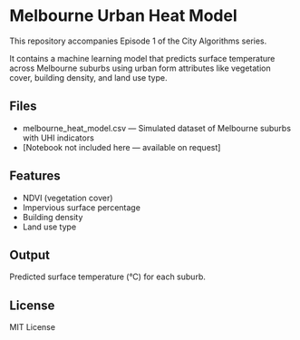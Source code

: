 
# Melbourne Urban Heat Model

This repository accompanies Episode 1 of the City Algorithms series.

It contains a machine learning model that predicts surface temperature across Melbourne suburbs using urban form attributes like vegetation cover, building density, and land use type.

## Files
- melbourne_heat_model.csv — Simulated dataset of Melbourne suburbs with UHI indicators
- [Notebook not included here — available on request]

## Features
- NDVI (vegetation cover)
- Impervious surface percentage
- Building density
- Land use type

## Output
Predicted surface temperature (°C) for each suburb.

## License
MIT License
